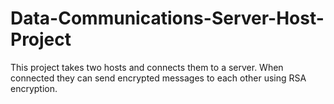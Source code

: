 # Data-Communications-Server-Host-Project
This project takes two hosts and connects them to a server. When connected they can send encrypted messages to each other using RSA encryption. 
